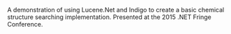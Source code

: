 A demonstration of using Lucene.Net and Indigo to create a basic chemical structure searching implementation. Presented at the 2015 .NET Fringe Conference.

